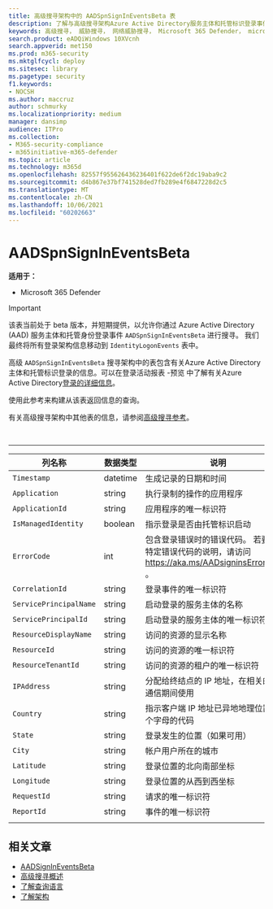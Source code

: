 ```yaml
---
title: 高级搜寻架构中的 AADSpnSignInEventsBeta 表
description: 了解与高级搜寻架构Azure Active Directory服务主体和托管标识登录事件表关联的信息
keywords: 高级搜寻， 威胁搜寻， 网络威胁搜寻， Microsoft 365 Defender， microsoft 365， m365， 搜索， 查询， 遥测， 架构参考， kusto， 表格， 列， 数据类型， 说明， AlertInfo， 警报， 实体， 证据， 文件， IP 地址， 设备， 计算机， 用户， 帐户， 标识， AAD
search.product: eADQiWindows 10XVcnh
search.appverid: met150
ms.prod: m365-security
ms.mktglfcycl: deploy
ms.sitesec: library
ms.pagetype: security
f1.keywords:
- NOCSH
ms.author: maccruz
author: schmurky
ms.localizationpriority: medium
manager: dansimp
audience: ITPro
ms.collection:
- M365-security-compliance
- m365initiative-m365-defender
ms.topic: article
ms.technology: m365d
ms.openlocfilehash: 82557f955626436236401f622de6f2dc19aba9c2
ms.sourcegitcommit: d4b867e37bf741528ded7fb289e4f6847228d2c5
ms.translationtype: MT
ms.contentlocale: zh-CN
ms.lasthandoff: 10/06/2021
ms.locfileid: "60202663"
---
```

# <a name="aadspnsignineventsbeta"></a>AADSpnSignInEventsBeta

**适用于：**
- Microsoft 365 Defender

> [!IMPORTANT]
> 该表当前处于 beta 版本，并短期提供，以允许你通过 Azure Active Directory (AAD) 服务主体和托管身份登录事件 `AADSpnSignInEventsBeta` 进行搜寻。 我们最终将所有登录架构信息移动到 `IdentityLogonEvents` 表中。

高级 `AADSpnSignInEventsBeta` 搜寻架构中的表包含有关Azure Active Directory主体和托管标识登录的信息。可以在登录活动报表 -预览 中了解有关Azure Active Directory[登录的详细信息](/azure/active-directory/reports-monitoring/concept-all-sign-ins)。

使用此参考来构建从该表返回信息的查询。

有关高级搜寻架构中其他表的信息，请参阅[高级搜寻参考](/windows/security/threat-protection/microsoft-defender-atp/advanced-hunting-reference)。

<br>

****

|列名称|数据类型|说明|
|---|---|---|
|`Timestamp`|datetime|生成记录的日期和时间|
|`Application`|string|执行录制的操作的应用程序|
|`ApplicationId`|string|应用程序的唯一标识符|
|`IsManagedIdentity`|boolean|指示登录是否由托管标识启动|
|`ErrorCode`|int|包含登录错误时的错误代码。 若要查找特定错误代码的说明，请访问 <https://aka.ms/AADsigninsErrorCodes> 。|
|`CorrelationId`|string|登录事件的唯一标识符|
|`ServicePrincipalName`|string|启动登录的服务主体的名称|
|`ServicePrincipalId`|string|启动登录的服务主体的唯一标识符|
|`ResourceDisplayName`|string|访问的资源的显示名称|
|`ResourceId`|string|访问的资源的唯一标识符|
|`ResourceTenantId`|string|访问的资源的租户的唯一标识符|
|`IPAddress`|string|分配给终结点的 IP 地址，在相关的网络通信期间使用|
|`Country`|string|指示客户端 IP 地址已异地地理位置的两个字母的代码|
|`State`|string|登录发生的位置（如果可用）|
|`City`|string|帐户用户所在的城市|
|`Latitude`|string|登录位置的北向南部坐标|
|`Longitude`|string|登录位置的从西到西坐标|
|`RequestId`|string|请求的唯一标识符|
|`ReportId`|string|事件的唯一标识符|
||||

## <a name="related-articles"></a>相关文章

- [AADSignInEventsBeta](./advanced-hunting-aadsignineventsbeta-table.md)
- [高级搜寻概述](/windows/security/threat-protection/microsoft-defender-atp/advanced-hunting-overview)
- [了解查询语言](/windows/security/threat-protection/microsoft-defender-atp/advanced-hunting-query-language)
- [了解架构](/windows/security/threat-protection/microsoft-defender-atp/advanced-hunting-schema-reference)
